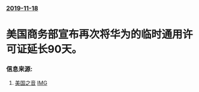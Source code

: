 ### [2019-11-18](/news/2019/11/18/index.md)

##### 
# 美国商务部宣布再次将华为的临时通用许可证延长90天。 




### 信息来源:

1. [美国之音](https://www.voachinese.com/a/huawei-license-extension-expection-trump-adminstration-3g-4g-20191118/5170337.html) [IMG](https://gdb.voanews.com/6C0BE64F-FDF1-4E46-AA6A-20BE78C09CE0_w1200_r1_s.jpg)
